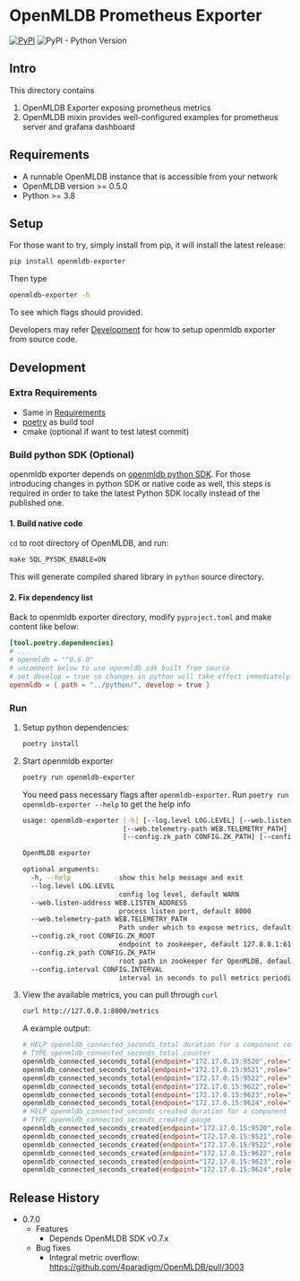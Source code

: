 # OpenMLDB Prometheus Exporter

[![PyPI](https://img.shields.io/pypi/v/openmldb-exporter?label=openmldb-exporter)](https://pypi.org/project/openmldb-exporter/)
![PyPI - Python Version](https://img.shields.io/pypi/pyversions/openmldb-exporter)

## Intro

This directory contains

1. OpenMLDB Exporter exposing prometheus metrics
2. OpenMLDB mixin provides well-configured examples for prometheus server and grafana dashboard

## Requirements

- A runnable OpenMLDB instance that is accessible from your network
- OpenMLDB version >= 0.5.0
- Python >= 3.8


## Setup

For those want to try, simply install from pip, it will install the latest release:

```bash
pip install openmldb-exporter
```

Then type

```sh
openmldb-exporter -h
```

To see which flags should provided.

Developers may refer [Development](#development) for how to setup openmldb exporter from source code.


## Development

### Extra Requirements

- Same in [Requirements](#requirements)
- [poetry](https://github.com/python-poetry/poetry) as build tool
- cmake (optional if want to test latest commit)

### Build python SDK (Optional)

openmldb exporter depends on [openmldb python SDK](https://pypi.org/project/openmldb/). For those introducing changes in python SDK or native code as well, this steps is required in order to take the latest Python SDK locally instead of the published one.

#### 1. Build native code

`cd` to root directory of OpenMLDB, and run:

```bash
make SQL_PYSDK_ENABLE=ON
```

This will generate compiled shared library in `python` source directory.

#### 2. Fix dependency list

Back to openmldb exporter directory, modify `pyproject.toml` and make content like below:

```toml
[tool.poetry.dependencies]
# ...
# openmldb = "^0.6.0"
# uncomment below to use openmldb sdk built from source
# set develop = true so changes in python will take effect immediately
openmldb = { path = "../python/", develop = true }
```

### Run

1. Setup python dependencies:

   ```bash
   poetry install
   ```

2. Start openmldb exporter

   ```bash
   poetry run openmldb-exporter
   ```

   You need pass necessary flags after `openmldb-exporter`. Run `poetry run openmldb-exporter --help` to get the help info

   ```bash
   usage: openmldb-exporter [-h] [--log.level LOG.LEVEL] [--web.listen-address WEB.LISTEN_ADDRESS]
                            [--web.telemetry-path WEB.TELEMETRY_PATH] [--config.zk_root CONFIG.ZK_ROOT]
                            [--config.zk_path CONFIG.ZK_PATH] [--config.interval CONFIG.INTERVAL]
   
   OpenMLDB exporter
   
   optional arguments:
     -h, --help            show this help message and exit
     --log.level LOG.LEVEL
                           config log level, default WARN
     --web.listen-address WEB.LISTEN_ADDRESS
                           process listen port, default 8000
     --web.telemetry-path WEB.TELEMETRY_PATH
                           Path under which to expose metrics, default metrics
     --config.zk_root CONFIG.ZK_ROOT
                           endpoint to zookeeper, default 127.0.0.1:6181
     --config.zk_path CONFIG.ZK_PATH
                           root path in zookeeper for OpenMLDB, default /
     --config.interval CONFIG.INTERVAL
                           interval in seconds to pull metrics periodically, default 30.0
   ```

3. View the available metrics, you can pull through `curl`

   ```bash
   curl http://127.0.0.1:8000/metrics
   ```

   A example output:

   ```bash
   # HELP openmldb_connected_seconds_total duration for a component conncted time in seconds                              
   # TYPE openmldb_connected_seconds_total counter                                                                        
   openmldb_connected_seconds_total{endpoint="172.17.0.15:9520",role="tablet"} 208834.70900011063                         
   openmldb_connected_seconds_total{endpoint="172.17.0.15:9521",role="tablet"} 208834.70700001717                         
   openmldb_connected_seconds_total{endpoint="172.17.0.15:9522",role="tablet"} 208834.71399998665                         
   openmldb_connected_seconds_total{endpoint="172.17.0.15:9622",role="nameserver"} 208833.70000004768                     
   openmldb_connected_seconds_total{endpoint="172.17.0.15:9623",role="nameserver"} 208831.70900011063                     
   openmldb_connected_seconds_total{endpoint="172.17.0.15:9624",role="nameserver"} 208829.7230000496                      
   # HELP openmldb_connected_seconds_created duration for a component conncted time in seconds                            
   # TYPE openmldb_connected_seconds_created gauge                                                                        
   openmldb_connected_seconds_created{endpoint="172.17.0.15:9520",role="tablet"} 1.6501813860467942e+09                   
   openmldb_connected_seconds_created{endpoint="172.17.0.15:9521",role="tablet"} 1.6501813860495396e+09                   
   openmldb_connected_seconds_created{endpoint="172.17.0.15:9522",role="tablet"} 1.650181386050323e+09                    
   openmldb_connected_seconds_created{endpoint="172.17.0.15:9622",role="nameserver"} 1.6501813860512116e+09               
   openmldb_connected_seconds_created{endpoint="172.17.0.15:9623",role="nameserver"} 1.650181386051238e+09                
   openmldb_connected_seconds_created{endpoint="172.17.0.15:9624",role="nameserver"} 1.6501813860512598e+09               
   ```

## Release History

- 0.7.0
    * Features
        - Depends OpenMLDB SDK v0.7.x
    * Bug fixes
        - Integral metric overflow: https://github.com/4paradigm/OpenMLDB/pull/3003
